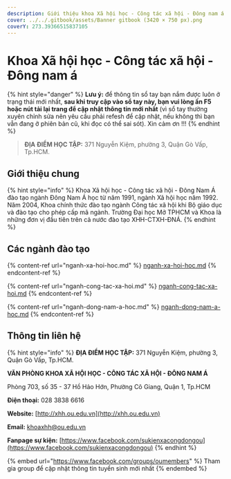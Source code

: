 ```yaml
---
description: Giới thiệu khoa Xã hội học - Công tác xã hội - Đông nam á
cover: ../../.gitbook/assets/Banner gitbook (3420 × 750 px).png
coverY: 273.39366515837105
---
```


# Khoa Xã hội học - Công tác xã hội - Đông nam á

{% hint style="danger" %}
**Lưu ý:** để thông tin sổ tay bạn nắm được luôn ở trạng thái mới nhất, **sau khi truy cập vào sổ tay này, bạn vui lòng ấn F5 hoặc nút tải lại trang để cập nhật thông tin mới nhất** (vì sổ tay thường xuyên chỉnh sửa nên yêu cầu phải refesh để cập nhật, nếu không thì bạn vẫn đang ở phiên bản cũ, khi đọc có thể sai sót). Xin cảm ơn !!!
{% endhint %}

> **ĐỊA ĐIỂM HỌC TẬP:** 371 Nguyễn Kiệm, phường 3, Quận Gò Vấp, Tp.HCM.

## **Giới thiệu chung**

{% hint style="info" %}
Khoa Xã hội học - Công tác xã hội - Đông Nam Á đào tạo ngành Đông Nam Á học từ năm 1991, ngành Xã hội học năm 1992. Năm 2004, Khoa chính thức đào tạo ngành Công tác xã hội khi Bộ giáo dục và đào tạo cho phép cấp mã ngành. Trường Đại học Mở TPHCM và Khoa là những đơn vị đầu tiên trên cả nước đào tạo XHH-CTXH-ĐNÁ.
{% endhint %}

## Các ngành đào tạo

{% content-ref url="nganh-xa-hoi-hoc.md" %}
[nganh-xa-hoi-hoc.md](nganh-xa-hoi-hoc.md)
{% endcontent-ref %}

{% content-ref url="nganh-cong-tac-xa-hoi.md" %}
[nganh-cong-tac-xa-hoi.md](nganh-cong-tac-xa-hoi.md)
{% endcontent-ref %}

{% content-ref url="nganh-dong-nam-a-hoc.md" %}
[nganh-dong-nam-a-hoc.md](nganh-dong-nam-a-hoc.md)
{% endcontent-ref %}

## Thông tin liên hệ

{% hint style="info" %}
**ĐỊA ĐIỂM HỌC TẬP:** 371 Nguyễn Kiệm, phường 3, Quận Gò Vấp, Tp.HCM.

**VĂN PHÒNG KHOA XÃ HỘI HỌC - CÔNG TÁC XÃ HỘI - ĐÔNG NAM Á**

Phòng 703, số 35 - 37 Hồ Hảo Hớn, Phường Cô Giang, Quận 1, Tp.HCM

**Điện thoại:** 028 3838 6616

**Website:** [http://xhh.ou.edu.vn](http://xhh.ou.edu.vn)

**Email:** [khoaxhh@ou.edu.vn](mailto:khoaxhh@ou.edu.vn)

**Fanpage sự kiện:** [https://www.facebook.com/sukienxacongdongou](https://www.facebook.com/sukienxacongdongou)
{% endhint %}

{% embed url="https://www.facebook.com/groups/oumembers" %}
Tham gia group để cập nhật thông tin tuyển sinh mới nhất
{% endembed %}
